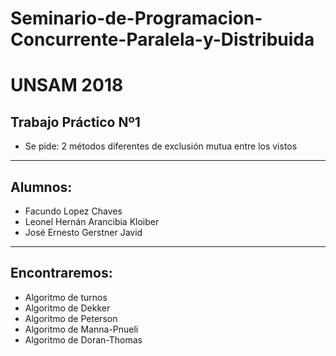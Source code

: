 # Seminario-de-Programacion-Concurrente-Paralela-y-Distribuida
# UNSAM 2018

## Trabajo Práctico Nº1
- Se pide: 2 métodos diferentes de exclusión mutua entre los vistos
------------------------------------------------------------------------

## Alumnos:

- Facundo Lopez Chaves
- Leonel Hernán Arancibia Kloiber
- José Ernesto Gerstner Javid

------------------------------------------------------------------------
## Encontraremos:

- Algoritmo de turnos
- Algoritmo de Dekker
- Algoritmo de Peterson
- Algoritmo de Manna-Pnueli
- Algoritmo de Doran-Thomas